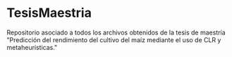 # TesisMaestria
Repositorio asociado a todos los archivos obtenidos de la tesis de maestría "Predicción del rendimiento del cultivo del maíz mediante el uso de CLR y metaheurísticas."
